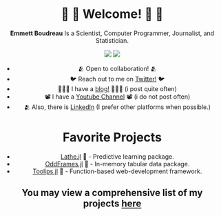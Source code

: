 <div align = "center">
  
# 🧬 🧮 Welcome! 🧮 🧬
**Emmett Boudreau** Is a Scientist, Computer Programmer, Journalist, and Statistician.

<img src = "https://github.com/emmettgb/emmett-stats/blob/master/generated/overview.svg"></img> <img src = "https://github.com/emmettgb/emmett-stats/blob/master/generated/languages.svg">
- 🫂 Open to collaboration! 🫂
- 🐦 Reach out to me on [Twitter!](https://twitter.com/emmettboudgie) 🐦
- 👨🏾‍💻 I have a [blog!](http://medium.com/@emmettgb) 👨🏾‍💻 (i post quite often)
- 📽️ I have a [Youtube Channel](https://www.youtube.com/channel/UCruzXIngBV2dlgjX1_HZRzw) 📽️ (i do not post often)
- 🫂 Also, there is [LinkedIn](https://www.linkedin.com/in/emmett-boudreau-828b2818a/) (I prefer other platforms when possible.)
# Favorite Projects
- [Lathe.jl](https://github.com/ChifiSource/Lathe.jl) 🤖 - Predictive learning package.
- [OddFrames.jl](https://github.com/ChifiSource/OddFrames.jl) 🦸 - In-memory tabular data package.
- [Toolips.jl](https://github.com/ChifiSource/Toolips.jl) 🌷 - Function-based web-development framework.
## You may view a comprehensive list of my projects [here](https://github.com/emmettgb/emmettgb/blob/main/PROJECTS.md)
